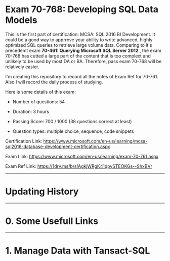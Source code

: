 # Exam 70-768: Developing SQL Data Models

This is the first part of certification: MCSA: SQL 2016 BI Development. It could be a good way to apprrove your ability to write advanced, highly optimized SQL queries to retrieve large volume data. Comparing to it's precedemt exam **70-461: Querying Microsoft SQL Server 2012** , the exam 70-768 has cutted a large part of the content that is too complext and unlikely to be used by most DA or BA. Therefore, pass exam 70-768 will be relatively easier.

I'm creating this repository to record all the notes of Exam Ref for 70-761. Also I will record the daily process of studying.

Here is some details of this exam:

- Number of questions: 54

- Duration: 3 hours

- Passing Score: 700 / 1000 (38 questions correct at least)

- Question types: multiple choice, sequence, code snippets

Certification Link:
https://www.microsoft.com/en-us/learning/mcsa-sql2016-database-development-certification.aspx

Exam Link:
https://www.microsoft.com/en-us/learning/exam-70-761.aspx

Exam Ref Link: 
https://1drv.ms/b/s!AgkjWRgK41qpySTEOKGs--ShxBVr

----------------------------------------------------------------------------------------------------------------------------------------
# Updating History




----------------------------------------------------------------------------------------------------------------------------------------
# 0. Some Usefull Links



----------------------------------------------------------------------------------------------------------------------------------------
# 1. Manage Data with Tansact-SQL
